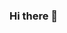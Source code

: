 ### Hi there 👋

<!--
This is official Elite Cleaning LLC. website files. All rights reserved 2023.

Front-end designed and created by Shon Danvudi. - sdanvudi.com

-->
